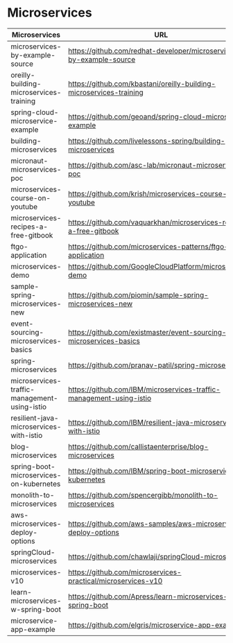 # Microservices

| Microservices  |                          URL                                                                   |
|----------------|------------------------------------------------------------------------------------------------| 
|microservices-by-example-source|https://github.com/redhat-developer/microservices-by-example-source|
|oreilly-building-microservices-training|https://github.com/kbastani/oreilly-building-microservices-training|
|spring-cloud-microservice-example|https://github.com/geoand/spring-cloud-microservice-example|
|building-microservices|https://github.com/livelessons-spring/building-microservices|
|micronaut-microservices-poc|https://github.com/asc-lab/micronaut-microservices-poc|
|microservices-course-on-youtube|https://github.com/krish/microservices-course-on-youtube|
|microservices-recipes-a-free-gitbook|https://github.com/vaquarkhan/microservices-recipes-a-free-gitbook|
|ftgo-application|https://github.com/microservices-patterns/ftgo-application|
|microservices-demo|https://github.com/GoogleCloudPlatform/microservices-demo|
|sample-spring-microservices-new|https://github.com/piomin/sample-spring-microservices-new|
|event-sourcing-microservices-basics|https://github.com/existmaster/event-sourcing-microservices-basics|
|spring-microservices|https://github.com/pranav-patil/spring-microservices|
|microservices-traffic-management-using-istio|https://github.com/IBM/microservices-traffic-management-using-istio|
|resilient-java-microservices-with-istio|https://github.com/IBM/resilient-java-microservices-with-istio|
|blog-microservices|https://github.com/callistaenterprise/blog-microservices|
|spring-boot-microservices-on-kubernetes|https://github.com/IBM/spring-boot-microservices-on-kubernetes|
|monolith-to-microservices|https://github.com/spencergibb/monolith-to-microservices|
|aws-microservices-deploy-options|https://github.com/aws-samples/aws-microservices-deploy-options|
|springCloud-microservices|https://github.com/chawlaji/springCloud-microservices|
|microservices-v10|https://github.com/microservices-practical/microservices-v10|
|learn-microservices-w-spring-boot|https://github.com/Apress/learn-microservices-w-spring-boot|
|microservice-app-example|https://github.com/elgris/microservice-app-example|
